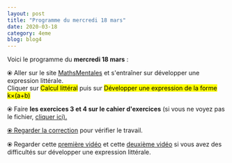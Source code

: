 ```yaml
---
layout: post
title: "Programme du mercredi 18 mars"
date: 2020-03-18
category: 4eme
blog: blog4
---
```


Voici le programme du <b>mercredi 18 mars</b> :

⦿ Aller sur le site <a href="http://mathsmentales.net/">MathsMentales</a> et s'entraîner sur développer une expression littérale.
<br>
Cliquer sur <mark>Calcul littéral</mark> puis sur <mark>Développer une expression de la forme k×(a+b)</mark>
 
⦿ Faire <b>les exercices 3 et 4 sur le cahier d'exercices</b> (si vous ne voyez pas le fichier, <a href="/exercices/4eme/4eme_exercices_mercredi_18_mars_2020.pdf">cliquer ici). 

<object data="/exercices/4eme/4eme_exercices_mercredi_18_mars_2020.pdf" width="100%" height="500" type='application/pdf'></object>
 
⦿ Regarder la <a class="correction" href="/exercices/4eme/4eme_exercices_mercredi_18_mars_2020_corrections.pdf">correction</a> pour vérifier  le travail. 
 
⦿ Regarder cette <a class="video" href="https://youtu.be/S_ckQpWzmG8">première vidéo</a> et cette <a class="video" href="https://youtu.be/URNld8xsXgM">deuxième vidéo</a> si vous avez des difficultés sur développer une expression littérale.
